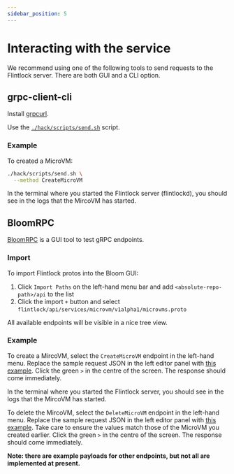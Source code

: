 ```yaml
---
sidebar_position: 5
---
```


# Interacting with the service

We recommend using one of the following tools to send requests to the Flintlock server.
There are both GUI and a CLI option.

## grpc-client-cli

Install [grpcurl][grpcurl].

Use the [`./hack/scripts/send.sh`][payload-example-send] script.

### Example

To created a MicroVM:

```bash
./hack/scripts/send.sh \
  --method CreateMicroVM
```

In the terminal where you started the Flintlock server (flintlockd), you should see in the logs that the MircoVM
has started.

## BloomRPC

[BloomRPC][bloomrpc] is a GUI tool to test gRPC endpoints.

### Import

To import Flintlock protos into the Bloom GUI:

1. Click `Import Paths` on the left-hand menu bar and add `<absolute-repo-path>/api` to the list
1. Click the import `+` button and select `flintlock/api/services/microvm/v1alpha1/microvms.proto`

All available endpoints will be visible in a nice tree view.

### Example

To create a MircoVM, select the `CreateMicroVM` endpoint in the left-hand menu.
Replace the sample request JSON in the left editor panel with [this
example][payload-example-create].  Click the green `>` in the centre of the
screen. The response should come immediately.

In the terminal where you started the Flintlock server, you should see in the
logs that the MircoVM has started.

To delete the MircoVM, select the `DeleteMicroVM` endpoint in the left-hand
menu.  Replace the sample request JSON in the left editor panel with [this
example][payload-example-delete].  Take care to ensure the values match those
of the MicroVM you created earlier.  Click the green `>` in the centre of the
screen. The response should come immediately.

**Note: there are example payloads for other endpoints, but not all are
implemented at present.**

[grpcurl]: https://github.com/fullstorydev/grpcurl
[bloomrpc]: https://github.com/uw-labs/bloomrpc
[payload-example-send]: https://github.com/weaveworks/flintlock/blob/main/hack/scripts/send.sh
[payload-example-create]: https://github.com/weaveworks/flintlock/blob/main/hack/scripts/payload/CreateMicroVM.json
[payload-example-delete]: https://github.com/weaveworks/flintlock/blob/main/hack/scripts/payload/DeleteMicroVM.json
